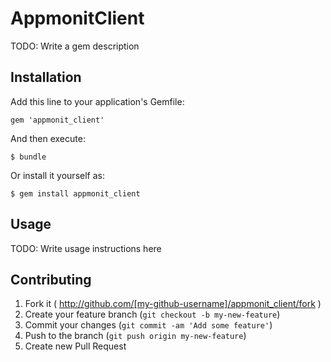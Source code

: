 # AppmonitClient

TODO: Write a gem description

## Installation

Add this line to your application's Gemfile:

    gem 'appmonit_client'

And then execute:

    $ bundle

Or install it yourself as:

    $ gem install appmonit_client

## Usage

TODO: Write usage instructions here

## Contributing

1. Fork it ( http://github.com/[my-github-username]/appmonit_client/fork )
2. Create your feature branch (`git checkout -b my-new-feature`)
3. Commit your changes (`git commit -am 'Add some feature'`)
4. Push to the branch (`git push origin my-new-feature`)
5. Create new Pull Request
